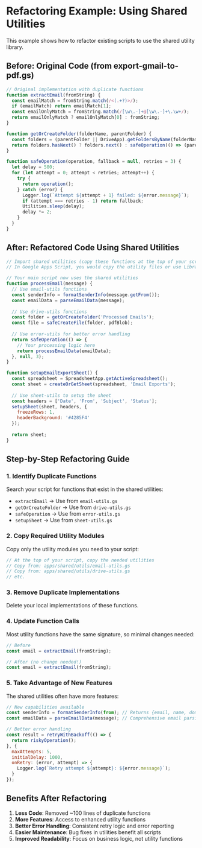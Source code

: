 # Refactoring Example: Using Shared Utilities

This example shows how to refactor existing scripts to use the shared utility library.

## Before: Original Code (from export-gmail-to-pdf.gs)

```javascript
// Original implementation with duplicate functions
function extractEmail(fromString) {
  const emailMatch = fromString.match(/<(.+?)>/);
  if (emailMatch) return emailMatch[1];
  const emailOnlyMatch = fromString.match(/[\w\.-]+@[\w\.-]+\.\w+/);
  return emailOnlyMatch ? emailOnlyMatch[0] : fromString;
}

function getOrCreateFolder(folderName, parentFolder) {
  const folders = (parentFolder || DriveApp).getFoldersByName(folderName);
  return folders.hasNext() ? folders.next() : safeOperation(() => (parentFolder || DriveApp).createFolder(folderName));
}

function safeOperation(operation, fallback = null, retries = 3) {
  let delay = 500;
  for (let attempt = 0; attempt < retries; attempt++) {
    try {
      return operation();
    } catch (error) {
      Logger.log(`Attempt ${attempt + 1} failed: ${error.message}`);
      if (attempt === retries - 1) return fallback;
      Utilities.sleep(delay);
      delay *= 2;
    }
  }
}
```

## After: Refactored Code Using Shared Utilities

```javascript
// Import shared utilities (copy these functions at the top of your script)
// In Google Apps Script, you would copy the utility files or use Libraries

// Your main script now uses the shared utilities
function processEmail(message) {
  // Use email-utils functions
  const senderInfo = formatSenderInfo(message.getFrom());
  const emailData = parseEmailData(message);
  
  // Use drive-utils functions
  const folder = getOrCreateFolder('Processed Emails');
  const file = safeCreateFile(folder, pdfBlob);
  
  // Use error-utils for better error handling
  return safeOperation(() => {
    // Your processing logic here
    return processEmailData(emailData);
  }, null, 3);
}

function setupEmailExportSheet() {
  const spreadsheet = SpreadsheetApp.getActiveSpreadsheet();
  const sheet = createOrGetSheet(spreadsheet, 'Email Exports');
  
  // Use sheet-utils to setup the sheet
  const headers = ['Date', 'From', 'Subject', 'Status'];
  setupSheet(sheet, headers, {
    freezeRows: 1,
    headerBackground: '#4285F4'
  });
  
  return sheet;
}
```

## Step-by-Step Refactoring Guide

### 1. Identify Duplicate Functions
Search your script for functions that exist in the shared utilities:
- `extractEmail` → Use from `email-utils.gs`
- `getOrCreateFolder` → Use from `drive-utils.gs`
- `safeOperation` → Use from `error-utils.gs`
- `setupSheet` → Use from `sheet-utils.gs`

### 2. Copy Required Utility Modules
Copy only the utility modules you need to your script:
```javascript
// At the top of your script, copy the needed utilities
// Copy from: apps/shared/utils/email-utils.gs
// Copy from: apps/shared/utils/drive-utils.gs
// etc.
```

### 3. Remove Duplicate Implementations
Delete your local implementations of these functions.

### 4. Update Function Calls
Most utility functions have the same signature, so minimal changes needed:
```javascript
// Before
const email = extractEmail(fromString);

// After (no change needed!)
const email = extractEmail(fromString);
```

### 5. Take Advantage of New Features
The shared utilities often have more features:
```javascript
// New capabilities available
const senderInfo = formatSenderInfo(from); // Returns {email, name, domain, display}
const emailData = parseEmailData(message); // Comprehensive email parsing

// Better error handling
const result = retryWithBackoff(() => {
  return riskyOperation();
}, {
  maxAttempts: 5,
  initialDelay: 1000,
  onRetry: (error, attempt) => {
    Logger.log(`Retry attempt ${attempt}: ${error.message}`);
  }
});
```

## Benefits After Refactoring

1. **Less Code**: Removed ~100 lines of duplicate functions
2. **More Features**: Access to enhanced utility functions
3. **Better Error Handling**: Consistent retry logic and error reporting
4. **Easier Maintenance**: Bug fixes in utilities benefit all scripts
5. **Improved Readability**: Focus on business logic, not utility functions